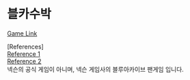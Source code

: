 # 블카수박
[Game Link](https://yuuka0314.github.io/bluesuika)

[References]  
[Reference 1](https://github.com/choshinyoung/watermelon)<br/>
[Reference 2](https://github.com/liyupi/daxigua)
  <br/>넥슨의 공식 게임이 아니며, 넥슨 게임사의 블루아카이브 팬게임 입니다.
